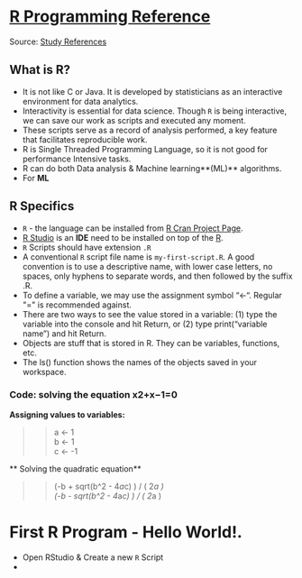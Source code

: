 # [R Programming Reference](https://rafalab.github.io/dsbook/)

Source: [Study References](https://stats.stackexchange.com/questions/138/free-resources-for-learning-r)

## What is R?
* It is not like C or Java. It is developed by statisticians as an interactive environment for data analytics.
* Interactivity is essential for data science. Though `R` is being interactive, we can save our work as scripts and executed any moment.
* These scripts serve as a record of analysis performed, a key feature that facilitates reproducible work.
* R is Single Threaded Programming Language, so it is not good for performance Intensive tasks.
* R can do both Data analysis & Machine learning**(ML)** algorithms. 
* For **ML**

## R Specifics
* `R` - the language can be installed from [R Cran Project Page](https://cran.r-project.org).
* [R Studio](https://rstudio.com/products/rstudio/download/) is an **IDE** need to be installed on top of the [R](https://cran.r-project.org).
* `R` Scripts should have extension `.R`
* A conventional `R` script file name is `my-first-script.R`. A good convention is to use a descriptive name, with lower case letters, no spaces, only hyphens to separate words, and then followed by the suffix .R.
* To define a variable, we may use the assignment symbol “<-“. Regular "=" is recommended against.
* There are two ways to see the value stored in a variable: (1) type the variable into the console and hit Return, or (2) type print(“variable name”) and hit Return.
* Objects are stuff that is stored in R.  They can be variables, functions, etc.
* The ls() function shows the names of the objects saved in your workspace.

### Code: solving the equation x2+x−1=0

**Assigning values to variables:**  
>> a <- 1  
b <- 1  
c <- -1  

** Solving the quadratic equation**  
>>(-b + sqrt(b^2 - 4*a*c) ) / ( 2*a )  
(-b - sqrt(b^2 - 4*a*c) ) / ( 2*a )

# First R Program - Hello World!.
* Open RStudio & Create a new `R` Script
*
